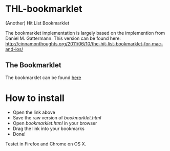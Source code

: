 THL-bookmarklet
===============

(Another) Hit List Bookmarklet

The bookmarklet implementation is largely based on the implemention from Daniel M. Gattermann. This version can be found here: http://cinnamonthoughts.org/2011/06/10/the-hit-list-bookmarklet-for-mac-and-ios/

## The Bookmarklet
The bookmarklet can be found [here](bookmarklet.html)

# How to install
- Open the link above
- Save the raw version of *bookmarklet.html* 
- Open *bookmarklet.html* in your browser
- Drag the link into your bookmarks
- Done!

Testet in Firefox and Chrome on OS X.








